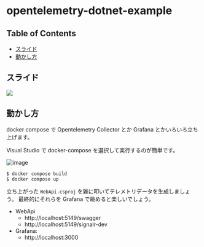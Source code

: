 # opentelemetry-dotnet-example

## Table of Contents
- [スライド](#スライド)
- [動かし方](#動かし方)

## スライド

[![](https://github.com/nenoNaninu/opentelemetry-dotnet-example/assets/27144255/8e2d5652-308b-4a3b-967b-e7444f1a77b5)](https://speakerdeck.com/nenonaninu/c-number-dehazimeru-opentelemetry)


## 動かし方

docker compose で Opentelemetry Collector とか Grafana とかいろいろ立ち上げます。

Visual Studio で docker-compose を選択して実行するのが簡単です。

![image](https://github.com/nenoNaninu/opentelemetry-dotnet-example/assets/27144255/ce9a562d-2efc-4d1e-963a-f9ff3069740f)

```
$ docker compose build
$ docker compose up
```

立ち上がった `WebApi.csproj` を雑に叩いてテレメトリデータを生成しましょう。
最終的にそれらを Grafana で眺めると楽しいでしょう。

- WebApi
  - http://localhost:5149/swagger
  - http://localhost:5149/signalr-dev
- Grafana: 
  - http://localhost:3000

